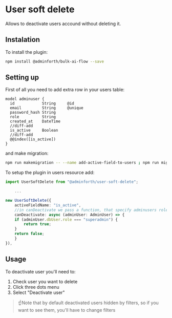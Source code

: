 # User soft delete

Allows to deactivate users accound without deleting it.


## Instalation

To install the plugin:

```bash
npm install @adminforth/bulk-ai-flow --save
```

## Setting up
First of all you need to add extra row in your users table:

``` .title="./schema.prisma"
model adminuser {
  id            String     @id
  email         String     @unique
  password_hash String
  role          String
  created_at    DateTime
  //diff-add
  is_active     Boolean
  //diff-add
  @@index([is_active])
}
```

and make migration:

```bash
npm run makemigration -- --name add-active-field-to-users ; npm run migrate:local
```

To setup the plugin in users resource add:

```ts .title="./adminuser"
import UserSoftDelete from "@adminforth/user-soft-delete";

    ...

new UserSoftDelete({
    activeFieldName: "is_active",
    //in canDeactivate we pass a function, that specify adminusers roles, which can seactivate other adminusers  
    canDeactivate: async (adminUser: AdminUser) => {
    if (adminUser.dbUser.role === "superadmin") {
        return true;
    }
    return false;
    }
}),
```
## Usage

To deactivate user you'll need to:
1) Check user you want to delete
2) Click three dots menu
3) Select "Deactivate user"

> ☝️Note that by default deactivated users hidden by filters, so if you want to see them, you'll have to change filters